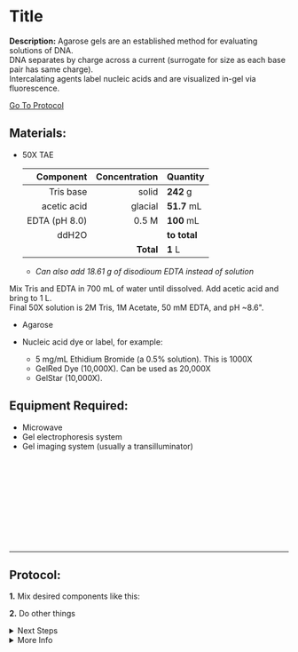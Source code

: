 Title
================================================================================
**Description:** Agarose gels are an established method for evaluating solutions of DNA.<br/>
DNA separates by charge across a current (surrogate for size as each base pair has same charge).<br/>
Intercalating agents label nucleic acids and are visualized in-gel via fluorescence.

[Go To Protocol](#protocol)

Materials:
--------------------------------------------------------------------------------

  * 50X TAE
  
    | Component | Concentration | Quantity | 
    | ---------: | ---------: | :---------- |
    | Tris base | solid | **242**  g | 
    | acetic acid | glacial | **51.7**  mL |
    | EDTA (pH 8.0) | 0.5 M | **100**  mL |  
    | ddH2O || **to total** |
    || **Total** | **1** L |
  
    *  *Can also add 18.61 g of disodioum EDTA instead of solution*

  Mix Tris and EDTA in 700 mL of water until dissolved. Add acetic acid and bring to 1 L.<br/>Final 50X solution is 2M Tris, 1M Acetate, 50 mM EDTA, and pH ~8.6".
  
  * Agarose
  
  * Nucleic acid dye or label, for example:
    * 5 mg/mL Ethidium Bromide (a 0.5% solution). This is 1000X
    * GelRed Dye (10,000X). Can be used as 20,000X
    * GelStar (10,000X).

Equipment Required:
--------------------------------------------------------------------------------
  
  * Microwave
  * Gel electrophoresis system
  * Gel imaging system (usually a transilluminator)

<br/><br/><br/><br/><br/><br/><br/><br/><br/>

<!-- Use <br/> to fill in first page -->
___
Protocol:
--------------------------------------------------------------------------------

**1.** Mix desired components like this:
  
**2.** Do other things


<!-- The text below creates dropdown lists for links to next steps or hyperlinks -->

<details>
  <summary>Next Steps</summary>
  
</p> <a href="./path-to-file/file1.ext">
LINK1 NAME</a>

</p> <a href="./path-to-other-file/file2.ext">
LINK2 NAME</a>

</details>

<details>
  <summary>More Info</summary>
  
  <a href="https://www.website.com/just-copy-paste-your-target-website-here.html">
WEBSITE LINK NAME</a>  

</details>
